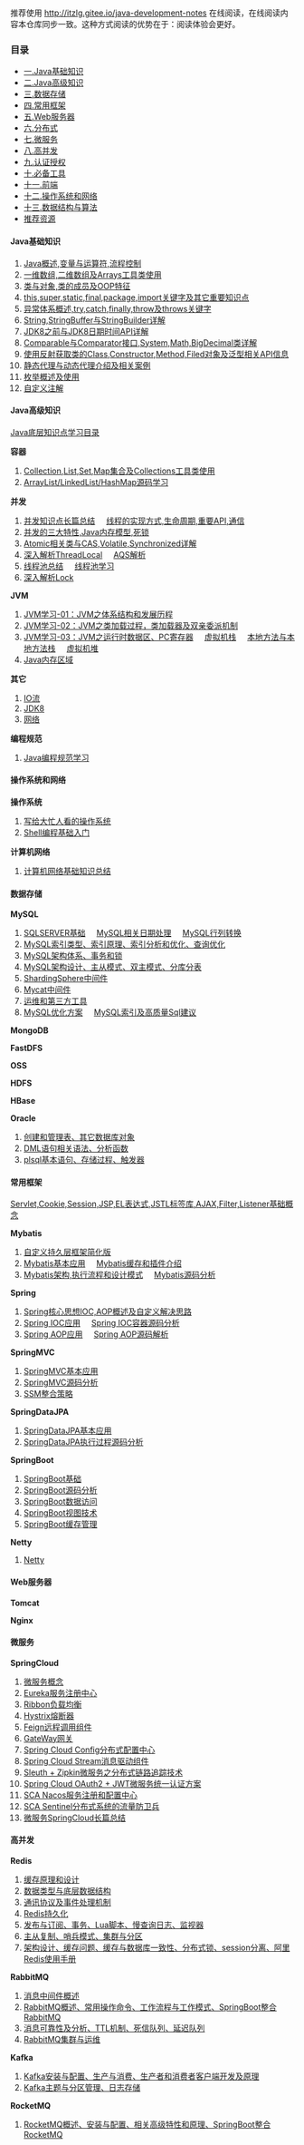 <p align="center">
<a href="http://itzlg.gitee.io/java-development-notes" target="_blank">
    <svg class="svgIcon" aria-hidden="true">
        <use xlink:href="#icon-huabanfuben"></use>
    </svg>
</a>
</p>

推荐使用  http://itzlg.gitee.io/java-development-notes 在线阅读，在线阅读内容本仓库同步一致。这种方式阅读的优势在于：阅读体验会更好。 


### 目录
  - [一.Java基础知识](#Java基础知识)
  - [二.Java高级知识](#Java高级知识)
  - [三.数据存储](#数据存储)
  - [四.常用框架](#常用框架)
  - [五.Web服务器](#Web服务器)
  - [六.分布式](#分布式)
  - [七.微服务](#微服务)
  - [八.高并发](#高并发)
  - [九.认证授权](#认证授权)
  - [十.必备工具](#必备工具)
  - [十一.前端](#前端)
  - [十二.操作系统和网络](#操作系统和网络)
  - [十三.数据结构与算法](#数据结构与算法)
  - [推荐资源](#推荐资源)



#### Java基础知识
  1. [Java概述,变量与运算符,流程控制](docs/javaBase/grammar.md)
  2. [一维数组,二维数组及Arrays工具类使用](docs/javaBase/array.md)
  3. [类与对象,类的成员及OOP特征](docs/javaBase/object01.md)
  4. [this,super,static,final,package,import关键字及其它重要知识点](docs/javaBase/object02.md)
  5. [异常体系概述,try,catch,finally,throw及throws关键字](docs/javaBase/exception.md)
  6. [String,StringBuffer与StringBuilder详解](docs/javaBase/commonClass01.md)
  7. [JDK8之前与JDK8日期时间API详解](docs/javaBase/commonClass02.md)
  8. [Comparable与Comparator接口,System,Math,BigDecimal类详解](docs/javaBase/commonClass03.md)
  9. [使用反射获取类的Class,Constructor,Method,Filed对象及泛型相关API信息](docs/javaSenior/reflection.md)
  10. [静态代理与动态代理介绍及相关案例](docs/javaSenior/dynamicProxy.md)
  11. [枚举概述及使用](docs/javaBase/enum.md)
  12. [自定义注解](docs/javaBase/自定义注解.md)


#### Java高级知识
  [Java底层知识点学习目录](docs/javaSenior/study.md)

**容器**
  1. [Collection,List,Set,Map集合及Collections工具类使用](docs/javaSenior/collection/basis.md)
  2. [ArrayList/LinkedList/HashMap源码学习](docs/javaSenior/collection/source.md)

**并发**
  1. [并发知识点长篇总结](docs/javaSenior/concurrence/conBasic01.md) &nbsp;&nbsp;&nbsp;
     [线程的实现方式,生命周期,重要API,通信](docs/javaSenior/concurrence/conBasic02.md)
  2. [并发的三大特性,Java内存模型,死锁](docs/javaSenior/concurrence/conPrinciple01.md)
  3. [Atomic相关类与CAS,Volatile,Synchronized详解](docs/javaSenior/concurrence/conPrinciple02.md)
  4. [深入解析ThreadLocal](docs/javaSenior/concurrence/threadLocalAndAQS01.md) &nbsp;&nbsp;&nbsp;
    [AQS解析](docs/javaSenior/concurrence/threadLocalAndAQS02.md)
  5. [线程池总结](docs/javaSenior/concurrence/threadPoolStudy.md) &nbsp;&nbsp;&nbsp;
    [线程池学习](docs/javaSenior/concurrence/threadPool.md)
  6. [深入解析Lock]()

**JVM**
  1. [JVM学习-01：JVM之体系结构和发展历程](docs/javaSenior/JVM/JVMLearn01.md)
  2. [JVM学习-02：JVM之类加载过程，类加载器及双亲委派机制](docs/javaSenior/JVM/JVMLearn02.md) 
  3. [JVM学习-03：JVM之运行时数据区、PC寄存器](docs/javaSenior/JVM/JVMLearn03.md) &nbsp;&nbsp;&nbsp;
     [虚拟机栈](docs/javaSenior/JVM/JVMLearn04.md) &nbsp;&nbsp;&nbsp;
     [本地方法与本地方法栈](docs/javaSenior/JVM/JVMLearn05.md) &nbsp;&nbsp;&nbsp;
     [虚拟机堆](docs/javaSenior/JVM/JVMLearn06.md)
  4. [Java内存区域](docs/javaSenior/JVM/memoryArea.md)

**其它**       
  1. [IO流](docs/javaSenior/ioStream.md)
  2. [JDK8](docs/javaSenior/JDK8.md)
  3. [网络](docs/javaSenior/network.md)

**编程规范**
  1. [Java编程规范学习](docs/javaSenior/codingStyle/codingStyle.md)



#### 操作系统和网络
**操作系统**
  1. [写给大忙人看的操作系统](docs/operatingSystem/os.md)
  2. [Shell编程基础入门](docs/operatingSystem/shell.md)

**计算机网络**
  1. [计算机网络基础知识总结](docs/operatingSystem/network.md)



#### 数据存储

**MySQL**
  1. [SQLSERVER基础](docs/database/mysql/sqlserveBase.md) &nbsp;&nbsp;&nbsp;
    [MySQL相关日期处理](docs/database/mysql/mysqlDateHandle.md) &nbsp;&nbsp;&nbsp;
    [MySQL行列转换](docs/database/mysql/mysqlUnpivot.md)
  2. [MySQL索引类型、索引原理、索引分析和优化、查询优化](docs/database/mysql/MySQL索引原理.md)
  3. [MySQL架构体系、事务和锁](docs/database/mysql/MySQL架构和事务日志.md)
  4. [MySQL架构设计、主从模式、双主模式、分库分表](docs/database/mysql/MySQL集群架构.md)
  5. [ShardingSphere中间件](docs/database/mysql/ShardingSphere中间件.md)
  6. [Mycat中间件](docs/database/mysql/Mycat中间件.md)
  7. [运维和第三方工具](docs/database/mysql/运维和第三方工具.md)
  8. [MySQL优化方案](docs/database/mysql/MySQL优化方案.md) &nbsp;&nbsp;&nbsp;
    [MySQL索引及高质量Sql建议](docs/database/mysql/sqlAdvise.md)

**MongoDB**

**FastDFS**

**OSS**

**HDFS**

**HBase**

**Oracle**
  1. [创建和管理表、其它数据库对象](docs/database/oracle/ddl.md)
  2. [DML语句相关语法、分析函数](docs/database/oracle/dml.md)
  3. [plsql基本语句、存储过程、触发器](docs/database/oracle/plsql.md)



#### 常用框架
  [Servlet,Cookie,Session,JSP,EL表达式,JSTL标签库,AJAX,Filter,Listener基础概念](docs/javaEE/jsp.md)

**Mybatis**
  1. [自定义持久层框架简化版](docs/framework/mybatis/mybatis00.md)
  2. [Mybatis基本应用](docs/framework/mybatis/mybatis01.md) &nbsp;&nbsp;&nbsp;
     [Mybatis缓存和插件介绍](docs/framework/mybatis/mybatis02.md)
  3. [Mybatis架构,执行流程和设计模式](docs/framework/mybatis/mybatis03.md) &nbsp;&nbsp;&nbsp;
     [Mybatis源码分析](docs/framework/mybatis/mybatis04.md)

**Spring**
  1. [Spring核心思想IOC,AOP概述及自定义解决思路](docs/framework/spring/spring核心思想概述.md)
  2. [Spring IOC应用](docs/framework/spring/springIOC应用.md) &nbsp;&nbsp;&nbsp;
     [Spring IOC容器源码分析](docs/framework/spring/springIOC源码分析.md)
  3. [Spring AOP应用](docs/framework/spring/springAOP应用.md) &nbsp;&nbsp;&nbsp;
     [Spring AOP源码解析](docs/framework/spring/springAOP源码分析.md)

**SpringMVC**
  1. [SpringMVC基本应用](docs/framework/springmvc/springMVC应用.md)
  2. [SpringMVC源码分析](docs/framework/springmvc/springMVC源码分析.md)
  3. [SSM整合策略](docs/framework/springmvc/SSM整合.md)

**SpringDataJPA**
  1. [SpringDataJPA基本应用](docs/framework/springdatajpa/springDataJPA基本应用.md)
  2. [SpringDataJPA执行过程源码分析](docs/framework/springdatajpa/springDataJPA执行过程源码分析)

**SpringBoot**
  1. [SpringBoot基础](docs/microService/springboot/springboot.md)
  2. [SpringBoot源码分析](docs/microService/springboot/springBoot源码分析.md)
  3. [SpringBoot数据访问](docs/microService/springboot/springBoot数据访问.md)
  4. [SpringBoot视图技术](docs/microService/springboot/springboot_thymeleaf.md)
  5. [SpringBoot缓存管理](docs/microService/springboot/springBoot缓存管理.md)  

**Netty**
  1. [Netty](#netty)


#### Web服务器
**Tomcat**

**Nginx**


#### 微服务
**SpringCloud**
  1. [微服务概念](docs/microService/springcloud/微服务概念.md)
  2. [Eureka服务注册中心](docs/microService/springcloud/Eureka服务注册中心.md)
  3. [Ribbon负载均衡](docs/microService/springcloud/Ribbon负载均衡.md)
  4. [Hystrix熔断器](docs/microService/springcloud/Hystrix熔断器.md)
  5. [Feign远程调用组件](docs/microService/springcloud/Feign远程调用组件.md)
  6. [GateWay网关](docs/microService/springcloud/GateWay网关.md)
  7. [Spring Cloud Config分布式配置中心](docs/microService/springcloud/SpringCloudConfig分布式配置中心.md)
  8. [Spring Cloud Stream消息驱动组件](docs/microService/springcloud/SpringCloudStream消息驱动组件.md)
  9. [Sleuth + Zipkin微服务之分布式链路追踪技术](docs/microService/springcloud/Sleuth+Zipkin分布式链路追踪技术.md)
  10. [Spring Cloud OAuth2 + JWT微服务统一认证方案](docs/microService/springcloud/OAuth2+JWT统一认证方案.md)
  11. [SCA Nacos服务注册和配置中心](docs/microService/springcloud/Nacos服务注册和配置中心.md)
  12. [SCA Sentinel分布式系统的流量防卫兵](docs/microService/springcloud/Sentinel流量防卫兵.md)
  13. [微服务SpringCloud长篇总结](docs/microService/springcloud/微服务SpringCloud长篇总结.md)


#### 高并发
**Redis**
  1. [缓存原理和设计](docs/highConcurrency/redis/缓存原理和设计.md)
  2. [数据类型与底层数据结构](docs/highConcurrency/redis/数据类型与底层数据结构.md)
  3. [通讯协议及事件处理机制](docs/highConcurrency/redis/通讯协议及事件处理机制.md)
  4. [Redis持久化](docs/highConcurrency/redis/Redis持久化.md)
  5. [发布与订阅、事务、Lua脚本、慢查询日志、监视器](docs/highConcurrency/redis/Redis扩展功能.md)
  6. [主从复制、哨兵模式、集群与分区](docs/highConcurrency/redis/高可用方案.md)
  7. [架构设计、缓存问题、缓存与数据库一致性、分布式锁、session分离、阿里Redis使用手册](docs/highConcurrency/redis/企业实战.md)

**RabbitMQ**
  1. [消息中间件概述](docs/highConcurrency/rabbitmq/消息中间件概述.md)
  2. [RabbitMQ概述、常用操作命令、工作流程与工作模式、SpringBoot整合RabbitMQ](docs/highConcurrency/rabbitmq/rabbitmq架构与实战.md)
  3. [消息可靠性及分析、TTL机制、死信队列、延迟队列](docs/highConcurrency/rabbitmq/rabbitmq高级特性.md)
  4. [RabbitMQ集群与运维](docs/highConcurrency/rabbitmq/rabbitmq集群与运维.md)

**Kafka**
  1. [Kafka安装与配置、生产与消费、生产者和消费者客户端开发及原理](docs/highConcurrency/kafka/初始Kafka.md)
  2. [Kafka主题与分区管理、日志存储](docs/highConcurrency/kafka/Kafka高级特性.md)

**RocketMQ**
  1. [RocketMQ概述、安装与配置、相关高级特性和原理、SpringBoot整合RocketMQ](docs/highConcurrency/rocketmq/初识RocketMQ.md)

**Elasticsearch**
  1. [Elasticsearch入门](docs/javaEE/elasticsearch/elasticsearch.md)


#### 分布式
**分布式架构**
  - [集群架构场景化解决方案:一致性hash算法,集群时钟同步,分布式ID,分布式调度及Session共享问题]()
  - [分布式架构理论:一致性,CAP定理,BASE定理,一致性协议(2PC,3PC)及一致性算法(Paxos,Raft)](docs/distribution/distributionTheory.md)
  - [分布式架构网络通信:BIO,NIO,AIO和Netty及自定义RPC](docs/distribution/network.md)  

**Zookeeper**
  - [Zookeeper基本应用](docs/distribution/zookeeperBasic.md)
  - [Zookeeper深入进阶](docs/distribution/zookeeperSenior.md)
  - [Zookeeper源码分析](docs/distribution/zookeeperSource.md)

**Dubbo**
  - [Dubbo基本应用](docs/distribution/dubboBasic.md)
  - [Dubbo源码分析](docs/distribution/dubboSenior.md)

#### 认证授权
  - [Cookie/Session/Token基础知识](#)
  - [JWT基础知识](#)
  - [SpringSecurity](#)
  - [Shiro](#shiro)
  - [SSO单点登录](#)


#### 必备工具
**Linux**
  1. [Linux概述及常用命令](docs/operatingSystem/linuxBasic.md)

**GIT**
  1. [Git入门使用](docs/tools/git/gitBasic.md) &nbsp;&nbsp;&nbsp;
     [GitHub简单使用](docs/tools/git/github.md)  
  2. [通俗易懂|用好Git和SVN,轻松驾驭版本管理](docs/tools/git/gitAndSvn.md)

**Docker**
  1. [Docker入门使用](docs/tools/docker/dockerBasic.md) 
  2. [Docker推荐文章](docs/tools/docker/dockerResources.md)


#### 前端
  - [HTML/CSS基础](docs/frontEnd/htmlCssBasic.md)
  - [JavaScript入门](#javascript)
  - jQuery
    - [jQuery基础](docs/frontEnd/jqueryBasic.md) &nbsp;
      [jQuery中Ajax](docs/frontEnd/jqueryAjax.md)
  - [Vue](#vue)
  - [Bootstrap](#bootstrap)
  - [Element](#element)
  - [Echarts](#echarts)

#### 数据结构与算法
  - [数据结构](#数据结构)
  - [算法](#算法)

#### 推荐资源
  - [Github上重要的几个搜索技巧](docs/GithubSkill.md)
  - [超实用网址,GitHub项目和常见面试题](docs/resource.md)
  - [architect-awesome开源资源](docs/resource2.md)
  - [推荐资源网址详细总结](docs/resourcelist.md)


### 待办
- [x] springboot(---正在进行中---)
- [ ] mysql


### 描述
<span style="font-size:20px;">**java-development-notes介绍**</span>

本文档倾向于提供 java 开发相关基础理念知识，用来记录自己学习 java 开发过程中的相关笔记。

<span style="font-size:20px;">**关于转载**</span>

如果你需要转载本仓库的一些文章到自己的博客的话，记得注明原文地址就可以了。
<br/>
<br/>
<br/>


<span id="busuanzi_container_site_pv" style="display: inline;">
    👁️本页总访问次数:<span id="busuanzi_value_site_pv"></span> 
</span>
<span id="busuanzi_container_site_uv" style="display: inline;"> 
    | 🧑总访客数: <span id="busuanzi_value_site_uv"></span>
</span>

<!-- <span style="font-size:20px;">**为什么要做这个开源文档？**</span>

初始想法源于自己一段比较迷茫的经历。想抽时间整理自己的一个 java 知识体系。主要目的是为了加强自己的基本功, 同时也希望能帮助正在学习 java 的小伙伴。 -->
